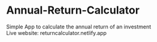 # Annual-Return-Calculator
Simple App to calculate the annual return of an investment  <br>
Live website: <a>returncalculator.netlify.app</a>
